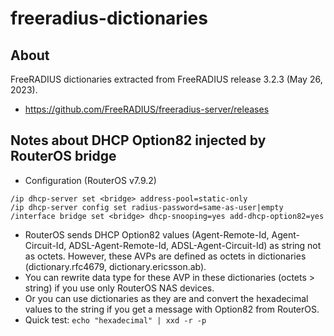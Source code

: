 # freeradius-dictionaries

## About

FreeRADIUS dictionaries extracted from FreeRADIUS release 3.2.3 (May 26, 2023).
- https://github.com/FreeRADIUS/freeradius-server/releases

## Notes about DHCP Option82 injected by RouterOS bridge

- Configuration (RouterOS v7.9.2)
```
/ip dhcp-server set <bridge> address-pool=static-only
/ip dhcp-server config set radius-password=same-as-user|empty
/interface bridge set <bridge> dhcp-snooping=yes add-dhcp-option82=yes
```

- RouterOS sends DHCP Option82 values (Agent-Remote-Id, Agent-Circuit-Id, ADSL-Agent-Remote-Id, ADSL-Agent-Circuit-Id) as string not as octets. However, these AVPs are defined as octets in dictionaries (dictionary.rfc4679, dictionary.ericsson.ab).
- You can rewrite data type for these AVP in these dictionaries (octets > string) if you use only RouterOS NAS devices.
- Or you can use dictionaries as they are and convert the hexadecimal values to the string if you get a message with Option82 from RouterOS.
- Quick test: `echo "hexadecimal" | xxd -r -p`